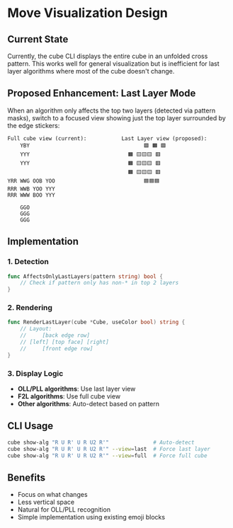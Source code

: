 # Move Visualization Design

## Current State

Currently, the cube CLI displays the entire cube in an unfolded cross pattern. This works well for general visualization but is inefficient for last layer algorithms where most of the cube doesn't change.

## Proposed Enhancement: Last Layer Mode

When an algorithm only affects the top two layers (detected via pattern masks), switch to a focused view showing just the top layer surrounded by the edge stickers:

```
Full cube view (current):           Last Layer view (proposed):
    YBY                                    🟩 🟧 🟩
    YYY                               🟧 🟨🟨🟨 🟥
    YYY                               🟧 🟨🟨🟨 🟥
                                      🟧 🟨🟨🟨 🟥
YRR WWG OOB YOO                            🟦🟦🟦
RRR WWB YOO YYY
RRR WWW BOO YYY

    GGO
    GGG
    GGG
```

## Implementation

### 1. Detection
```go
func AffectsOnlyLastLayers(pattern string) bool {
    // Check if pattern only has non-* in top 2 layers
}
```

### 2. Rendering
```go
func RenderLastLayer(cube *Cube, useColor bool) string {
    // Layout:
    //     [back edge row]
    // [left] [top face] [right]
    //     [front edge row]
}
```

### 3. Display Logic
- **OLL/PLL algorithms**: Use last layer view
- **F2L algorithms**: Use full cube view
- **Other algorithms**: Auto-detect based on pattern

## CLI Usage
```bash
cube show-alg "R U R' U R U2 R'"              # Auto-detect
cube show-alg "R U R' U R U2 R'" --view=last  # Force last layer
cube show-alg "R U R' U R U2 R'" --view=full  # Force full cube
```

## Benefits
- Focus on what changes
- Less vertical space
- Natural for OLL/PLL recognition
- Simple implementation using existing emoji blocks